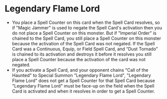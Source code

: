 # Legendary Flame Lord

*   You place a Spell Counter on this card when the Spell Card resolves, so if "Magic Jammer" is used to negate the Spell Card's activation then you do not place a Spell Counter on this monster. But if "Imperial Order" is chained to the Spell Card, you still place a Spell Counter on this monster because the activation of the Spell Card was not negated. If the Spell Card was a Continuous, Equip, or Field Spell Card, and “Dust Tornado” is chained to its activation and destroys it before it resolves you still place a Spell Counter because the activation of the card was not negated.
*   If you activate a Spell Card, and your opponent chains "Call of the Haunted" to Special Summon "Legendary Flame Lord", "Legendary Flame Lord" does not get a Spell Counter for that Spell Card because "Legendary Flame Lord" must be face-up on the field when the Spell Card is activated and when it resolves in order to get a Spell Counter.
